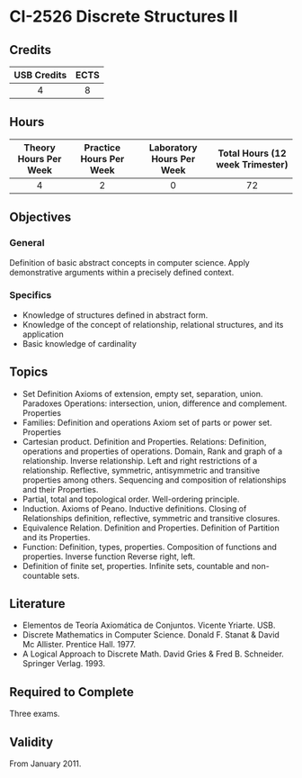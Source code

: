 # CI-2526 Discrete Structures II

## Credits

| USB Credits | ECTS |
|:-----------:|:----:|
|      4      |   8  |

## Hours

| Theory Hours Per Week | Practice Hours Per Week | Laboratory Hours Per Week | Total Hours (12 week Trimester) |
|:---------------------:|:-----------------------:|:-------------------------:|:-------------------------------:|
|           4           |            2            |             0             |                72               |

## Objectives

### General

Definition of basic abstract concepts in computer science. Apply demonstrative arguments within a precisely defined context.

### Specifics

* Knowledge of structures defined in abstract form.
* Knowledge of the concept of relationship, relational structures, and its application
* Basic knowledge of cardinality

## Topics

* Set Definition Axioms of extension, empty set, separation, union. Paradoxes Operations: intersection, union, difference and complement. Properties
* Families: Definition and operations Axiom set of parts or power set. Properties
* Cartesian product. Definition and Properties. Relations: Definition, operations and properties of operations. Domain, Rank and graph of a relationship. Inverse relationship. Left and right restrictions of a relationship. Reflective, symmetric, antisymmetric and transitive properties among others. Sequencing and composition of relationships and their Properties.
* Partial, total and topological order. Well-ordering principle.
* Induction. Axioms of Peano. Inductive definitions. Closing of Relationships definition, reflective, symmetric and transitive closures.
* Equivalence Relation. Definition and Properties. Definition of Partition and its Properties.
* Function: Definition, types, properties. Composition of functions and properties. Inverse function Reverse right, left.
* Definition of finite set, properties. Infinite sets, countable and non-countable sets.

## Literature

* Elementos de Teoría Axiomática de Conjuntos. Vicente Yriarte. USB.
* Discrete Mathematics in Computer Science. Donald F. Stanat & David Mc Allister. Prentice Hall. 1977.
* A Logical Approach to Discrete Math. David Gries & Fred B. Schneider. Springer Verlag. 1993.

## Required to Complete

Three exams.

## Validity

From January 2011.
